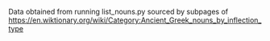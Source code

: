 Data obtained from running list_nouns.py sourced by subpages of https://en.wiktionary.org/wiki/Category:Ancient_Greek_nouns_by_inflection_type
